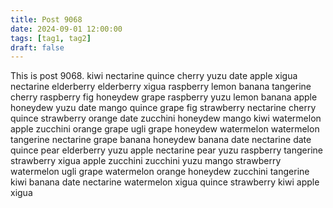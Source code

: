 ```yaml
---
title: Post 9068
date: 2024-09-01 12:00:00
tags: [tag1, tag2]
draft: false
---
```

This is post 9068.
kiwi
nectarine
quince
cherry
yuzu
date
apple
xigua
nectarine
elderberry
elderberry
xigua
raspberry
lemon
banana
tangerine
cherry
raspberry
fig
honeydew
grape
raspberry
yuzu
lemon
banana
apple
honeydew
yuzu
date
mango
quince
grape
fig
strawberry
nectarine
cherry
quince
strawberry
orange
date
zucchini
honeydew
mango
kiwi
watermelon
apple
zucchini
orange
grape
ugli
grape
honeydew
watermelon
watermelon
tangerine
nectarine
grape
banana
honeydew
banana
date
nectarine
date
quince
pear
elderberry
yuzu
apple
nectarine
pear
yuzu
raspberry
tangerine
strawberry
xigua
apple
zucchini
zucchini
yuzu
mango
strawberry
watermelon
ugli
grape
watermelon
orange
honeydew
zucchini
tangerine
kiwi
banana
date
nectarine
watermelon
xigua
quince
strawberry
kiwi
apple
xigua
